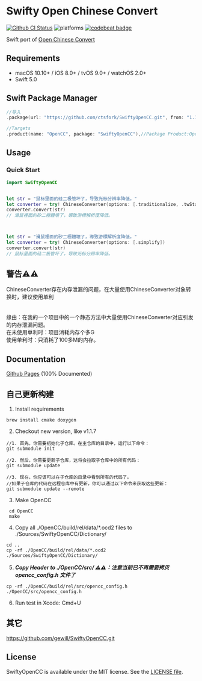 # Swifty Open Chinese Convert

[![Github CI Status](https://github.com/ddddxxx/SwiftyOpenCC/workflows/CI/badge.svg)](https://github.com/ddddxxx/SwiftyOpenCC/actions)
![platforms](https://img.shields.io/badge/platforms-Linux%20%7C%20macOS%20%7C%20iOS%20%7C%20tvOS%20%7C%20watchOS-lightgrey.svg)
[![codebeat badge](https://codebeat.co/badges/39f17620-4f1c-4a46-b3f9-8f5b248ac28f)](https://codebeat.co/projects/github-com-ddddxxx-swiftyopencc-master)

Swift port of [Open Chinese Convert](https://github.com/BYVoid/OpenCC)

## Requirements

- macOS 10.10+ / iOS 8.0+ / tvOS 9.0+ / watchOS 2.0+
- Swift 5.0

## Swift Package Manager
```swift
//导入
.package(url: "https://github.com/ctsfork/SwiftyOpenCC.git", from: "1.1.7"),

//Targets 
.product(name: "OpenCC", package: "SwiftyOpenCC"),//Package Product:OpenCC
```

## Usage

### Quick Start

```swift
import SwiftyOpenCC


let str = "鼠标里面的硅二极管坏了，导致光标分辨率降低。"
let converter = try! ChineseConverter(options: [.traditionalize, .twStandard, .twIdiom])
converter.convert(str)
// 滑鼠裡面的矽二極體壞了，導致游標解析度降低。



let str = "滑鼠裡面的矽二極體壞了，導致游標解析度降低。"
let converter = try! ChineseConverter(options: [.simplify])
converter.convert(str)
// 鼠标里面的硅二极管坏了，导致光标分辨率降低。

```

## 警告⚠️⚠️
ChineseConverter存在内存泄漏的问题，在大量使用ChineseConverter对象转换时，建议使用单利 \
\
\
缘由：在我的一个项目中的一个静态方法中大量使用ChineseConverter对应引发的内存泄漏问题。 \
在未使用单利时：项目消耗内存个多G \
使用单利时：只消耗了100多M的内存。




## Documentation

[Github Pages](http://ddddxxx.github.io/SwiftyOpenCC) (100% Documented)





## 自己更新构建
1. Install requirements
```
brew install cmake doxygen
```
2. Checkout new version, like v1.1.7
```
//1. 首先，你需要初始化子仓库。在主仓库的目录中，运行以下命令：
git submodule init

//2. 然后，你需要更新子仓库，这将会拉取子仓库中的所有代码：
git submodule update

//3. 现在，你应该可以在子仓库的目录中看到所有的代码了。
//如果子仓库的代码在远程仓库中有更新，你可以通过以下命令来获取这些更新：
git submodule update --remote
```
3. Make OpenCC
```
 cd OpenCC
 make
```
4. Copy all ./OpenCC/build/rel/data/*.ocd2 files to ./Sources/SwiftyOpenCC/Dictionary/
```
cd ..
cp -rf ./OpenCC/build/rel/data/*.ocd2 ./Sources/SwiftyOpenCC/Dictionary/
```
5. ***Copy Header to ./OpenCC/src/  ⚠️⚠️：注意当前已不再需要拷贝opencc_config.h 文件了***
```
cp -rf ./OpenCC/build/rel/src/opencc_config.h ./OpenCC/src/opencc_config.h 
```


6. Run test in Xcode: Cmd+U



## 其它
https://github.com/gewill/SwiftyOpenCC.git



## License

SwiftyOpenCC is available under the MIT license. See the [LICENSE file](LICENSE).

